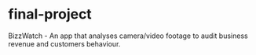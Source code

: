 # final-project
BizzWatch - An app that analyses camera/video footage to audit business revenue and customers behaviour.

